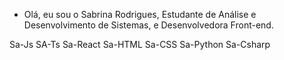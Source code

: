 - Olá, eu sou o Sabrina Rodrigues, Estudante de Análise e Desenvolvimento de Sistemas, e Desenvolvedora Front-end.


<!---
sabrinarodriguesk/sabrinarodriguesk is a ✨ special ✨ repository because its `README.md` (this file) appears on your GitHub profile.
You can click the Preview link to take a look at your changes.
--->
Sa-Js SA-Ts Sa-React Sa-HTML Sa-CSS Sa-Python Sa-Csharp

